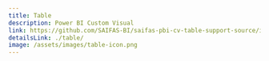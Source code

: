 ```yaml
---
title: Table
description: Power BI Custom Visual
link: https://github.com/SAIFAS-BI/saifas-pbi-cv-table-support-source/issues
detailsLink: ./table/
image: /assets/images/table-icon.png
---
```

